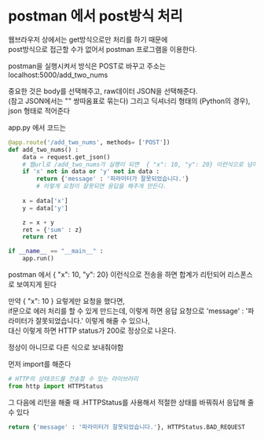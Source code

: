 # postman 에서 post방식 처리

웹브라우저 상에서는 get방식으로만 처리를 하기 때문에   
post방식으로 접근할 수가 없어서 postman 프로그램을 이용한다.  

postman을 실행시켜서 
방식은 POST로 바꾸고 
주소는 
localhost:5000/add_two_nums  

중요한 것은 body를 선택해주고, raw데이터 JSON을 선택해준다.   
(참고 JSON에서는 "" 쌍따옴표로 묶는다)
그리고 딕셔너리 형태의 (Python의 경우), json 형태로 적어준다 

app.py 에서 코드는 
```py
@app.route('/add_two_nums', methods= ['POST'])
def add_two_nums() :
    data = request.get_json()
    # 웹url로 /add_two_nums가 실행이 되면  { "x": 10, "y": 20} 이런식으로 넘어오게된다
    if 'x' not in data or 'y' not in data :
        return {'message' : '파라미터가 잘못되었습니다.'}
        # 이렇게 요청이 잘못되면 응답을 해주게 만든다.
        
    x = data['x']
    y = data['y']

    z = x + y
    ret = {'sum' : z}
    return ret

if __name__ == "__main__" :
    app.run()  
```

postman 에서  { "x": 10, "y": 20}  이런식으로 전송을 하면
합계가 리턴되어 리스폰스로 보여지게 된다

만약 { "x": 10 } 요렇게만 요청을 했다면,   
if문으로 에러 처리를 할 수 있게 만드는데, 이렇게 하면 응답 요청으로 
'message' : '파라미터가 잘못되었습니다.' 이렇게 해줄 수 있으나,   
대신 이렇게 하면
HTTP status가 200로 정상으로 나온다.   

정상이 아니므로 다른 식으로 보내줘야함

먼저 import를 해준다
```py
# HTTP의 상태코드를 전송할 수 있는 라이브러리
from http import HTTPStatus
```

그 다음에 리턴을 해줄 때 .HTTPStatus를 사용해서 적절한 상태를 바꿔줘서 응답해 줄 수 있다
```py
return {'message' : '파라미터가 잘못되었습니다.'}, HTTPStatus.BAD_REQUEST
```

